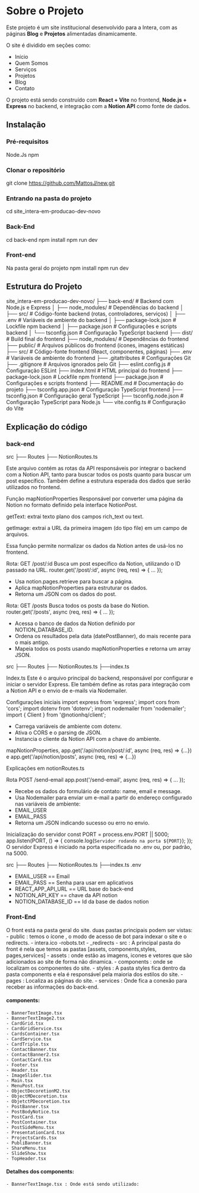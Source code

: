 # Sobre o Projeto

Este projeto é um site institucional desenvolvido para a Intera, com as páginas **Blog** e **Projetos** alimentadas dinamicamente.

O site é dividido em seções como:
- Início
- Quem Somos
- Serviços
- Projetos
- Blog
- Contato

O projeto está sendo construído com **React + Vite** no frontend, **Node.js + Express** no backend, e integração com a **Notion API** como fonte de dados.


## Instalação

### Pré-requisitos
  Node.Js
  npm

### Clonar o repositório

git clone https://github.com/MattosJ/new.git


### Entrando na pasta do projeto
cd site_intera-em-producao-dev-novo

### Back-End
cd back-end
npm install
npm run dev

### Front-end
Na pasta geral do projeto
npm install 
npm run dev


## Estrutura do Projeto

site_intera-em-producao-dev-novo/
├── back-end/ # Backend com Node.js e Express
│ ├── node_modules/ # Dependências do backend
│ ├── src/ # Código-fonte backend (rotas, controladores, serviços)
│ ├── .env # Variáveis de ambiente do backend
│ ├── package-lock.json # Lockfile npm backend
│ ├── package.json # Configurações e scripts backend
│ └── tsconfig.json # Configuração TypeScript backend
├── dist/ # Build final do frontend
├── node_modules/ # Dependências do frontend
├── public/ # Arquivos públicos do frontend (ícones, imagens estáticas)
├── src/ # Código-fonte frontend (React, componentes, páginas)
├── .env # Variáveis de ambiente do frontend
├── .gitattributes # Configurações Git
├── .gitignore # Arquivos ignorados pelo Git
├── eslint.config.js # Configuração ESLint
├── index.html # HTML principal do frontend
├── package-lock.json # Lockfile npm frontend
├── package.json # Configurações e scripts frontend
├── README.md # Documentação do projeto
├── tsconfig.app.json # Configuração TypeScript frontend
├── tsconfig.json # Configuração geral TypeScript
├── tsconfig.node.json # Configuração TypeScript para Node.js
└── vite.config.ts # Configuração do Vite


## Explicação do código
### back-end

src
├── Routes
  ├── NotionRoutes.ts

Este arquivo contém as rotas da API responsáveis por integrar o backend com a Notion API, tanto para buscar todos os posts quanto para buscar um post específico. Também define a estrutura esperada dos dados que serão utilizados no frontend.

 Função mapNotionProperties
 Responsável por converter uma página da Notion no formato definido pela interface NotionPost.

  getText: extrai texto plano dos campos rich_text ou text.

  getImage: extrai a URL da primeira imagem (do tipo file) em um campo de arquivos.

  Essa função permite normalizar os dados da Notion antes de usá-los no frontend.

Rota: GET /post/:id
  Busca um post específico da Notion, utilizando o ID passado na URL.
  router.get('/post/:id', async (req, res) => { ... });

  - Usa notion.pages.retrieve para buscar a página.
  - Aplica mapNotionProperties para estruturar os dados.
  - Retorna um JSON com os dados do post.

Rota: GET /posts
Busca todos os posts da base do Notion.
  router.get('/posts', async (req, res) => { ... });

  - Acessa o banco de dados da Notion definido por NOTION_DATABASE_ID.
  - Ordena os resultados pela data (datePostBanner), do mais recente para o mais antigo.
  - Mapeia todos os posts usando mapNotionProperties e retorna um array JSON.


src
├── Routes
  ├── NotionRoutes.ts
├──index.ts

Index.ts
  Este é o arquivo principal do backend, responsável por configurar e iniciar o servidor Express. Ele também define as rotas para integração com a Notion API e o envio de e-mails via Nodemailer.

  Configurações iniciais
  import express from 'express';
  import cors from 'cors';
  import dotenv from 'dotenv';
  import nodemailer from 'nodemailer';
  import { Client } from '@notionhq/client';

  - Carrega variáveis de ambiente com dotenv.
  - Ativa o CORS e o parsing de JSON.
  - Instancia o cliente da Notion API com a chave do ambiente.


  mapNotionProperties,  app.get('/api/notion/post/:id', async (req, res) => {...}) e app.get('/api/notion/posts', async (req, res) => {...})

  Explicações em notionRoutes.ts

Rota POST /send-email
  app.post('/send-email', async (req, res) => { ... });
  - Recebe os dados do formulário de contato: name, email e message.
  - Usa Nodemailer para enviar um e-mail a partir do endereço configurado nas variáveis de ambiente:
  - EMAIL_USER
  - EMAIL_PASS
  - Retorna um JSON indicando sucesso ou erro no envio.

Inicialização do servidor
const PORT = process.env.PORT || 5000;
app.listen(PORT, () => {
  console.log(`Servidor rodando na porta ${PORT}`);
});
O servidor Express é iniciado na porta especificada no .env ou, por padrão, na 5000.


src
├── Routes
  ├── NotionRoutes.ts
├──index.ts
.env

  - EMAIL_USER == Email
  - EMAIL_PASS == Senha para usar em aplicativos
  - REACT_APP_API_URL == URL base do back-end
  - NOTION_API_KEY == chave da API notion 
  - NOTION_DATABASE_ID == Id da base de dados notion

### Front-End
O front está na pasta geral do site.
  duas pastas principais podem ser vistas:
    - public : temos o ícone , o modo de acesso de bot para indexar o site e o redirects.
      - intera.ico
      -robots.txt
      - _redirects
    - src : A principal pasta do front é nela que temos as pastas [assets, components,styles, pages,services]
      - assets : onde estão as imagens, icones e vetores que são adicionados ao site de forma não dinamica.
      - components : onde se localizam os componentes do site.
      - styles : A pasta styles fica dentro da pasta components e ela é responsável pela maioria dos estilos do site.
      - pages : Localiza as páginas do site.
      - services : Onde fica a conexão para receber as informações do back-end.

  #### components:
    - BannerTextImage.tsx
    - BannerTextImage2.tsx
    - CardGrid.tsx
    - CardGridService.tsx
    - CardsContainer.tsx
    - CardService.tsx
    - CardTriple.tsx
    - ContactBanner.tsx
    - ContactBanner2.tsx
    - ContactCard.tsx
    - Footer.tsx
    - Header.tsx
    - ImageSlider.tsx
    - Main.tsx
    - MenuPost.tsx
    - ObjectDecoretionM2.tsx
    - ObjectMDecoretion.tsx
    - ObjetctPDecoretion.tsx
    - PostBanner.tsx
    - PostBodyNotice.tsx
    - PostCard.tsx
    - PostContainer.tsx
    - PostSideMenu.tsx
    - PresentationCard.tsx
    - ProjectsCards.tsx
    - PubliBanner.tsx
    - ShareMenu.tsx
    - SlideShow.tsx
    - TopHeader.tsx

  #### Detalhes dos components:
    - BannerTextImage.tsx : Onde está sendo utilizado: 


